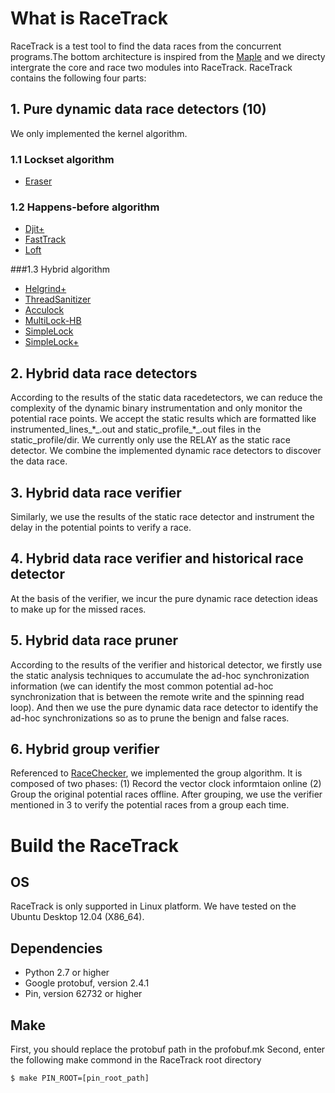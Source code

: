 # What is RaceTrack

RaceTrack is a test tool to find the data races from the concurrent programs.The bottom architecture is inspired from the [Maple](https://github.com/jieyu/maple) and we directy intergrate the core and race two modules into RaceTrack. RaceTrack contains the following four parts:

## 1. Pure dynamic data race detectors (10)
We only implemented the kernel algorithm.

### 1.1 Lockset algorithm

* [Eraser](http://web2.cs.columbia.edu/~junfeng/10fa-e6998/papers/eraser.pdf)

### 1.2 Happens-before algorithm

* [Djit+](ftp://cs.umanitoba.ca/pub/IPDPS03/DATA/W20_PADTD_04.PDF)
* [FastTrack](http://citeseerx.ist.psu.edu/viewdoc/download?doi=10.1.1.217.663&rep=rep1&type=pdf)
* [Loft](http://www.cs.cityu.edu.hk/~wkchan/papers/issre2011-cai+chan.pdf)

###1.3 Hybrid algorithm
* [Helgrind+](http://ieeexplore.ieee.org/stamp/stamp.jsp?tp=&arnumber=5160998)
* [ThreadSanitizer](http://www.australianscience.com.au/research/google/35604.pdf)
* [Acculock](http://www.cse.unsw.edu.au/~jingling/papers/cgo11-xie.pdf)
* [MultiLock-HB](http://www.cse.unsw.edu.au/~jingling/papers/spe13.pdf)
* [SimpleLock](http://pdcat13.csie.ntust.edu.tw/download/papers/P10017.pdf)
* [SimpleLock+](http://comjnl.oxfordjournals.org/content/early/2014/11/10/comjnl.bxu119.full.pdf)

## 2. Hybrid data race detectors
According to the results of the static data racedetectors, we can reduce the complexity of the dynamic binary instrumentation and only monitor the potential race points. We accept the static results which are formatted like instrumented\_lines\_\*\_.out and static\_profile\_\*\_.out files in the static_profile/dir. We currently only use the RELAY as the static race detector. We combine the implemented dynamic race detectors to discover the data race.

## 3. Hybrid data race verifier
Similarly, we use the results of the static race detector and instrument the delay in the potential points to verify a race.

## 4. Hybrid data race verifier and historical race detector
At the basis of the verifier, we incur the pure dynamic race detection ideas to make up for the missed races.

## 5. Hybrid data race pruner
According to the results of the verifier and historical detector, we firstly use the static analysis techniques to accumulate the ad-hoc synchronization information (we can identify the most common potential ad-hoc synchronization that is between the remote write and the spinning read loop). And then we use the pure dynamic data race detector to identify the ad-hoc synchronizations so as to prune the benign and false races.

## 6. Hybrid group verifier
Referenced to [RaceChecker](http://ieeexplore.ieee.org/stamp/stamp.jsp?tp=&arnumber=7092703), we implemented the group algorithm. It is composed of two phases: (1) Record the vector clock informtaion online (2) Group the original potential races offline. After grouping, we use the verifier mentioned in 3 to verify the potential races from a group each time.

# Build the RaceTrack

## OS
RaceTrack is only supported in Linux platform. We have tested on the Ubuntu Desktop 12.04 (X86_64).

## Dependencies
* Python 2.7 or higher
* Google protobuf, version 2.4.1
* Pin, version 62732 or higher

## Make
First, you should replace the protobuf path in the profobuf.mk
Second, enter the following make commond in the RaceTrack root directory

    $ make PIN_ROOT=[pin_root_path]
